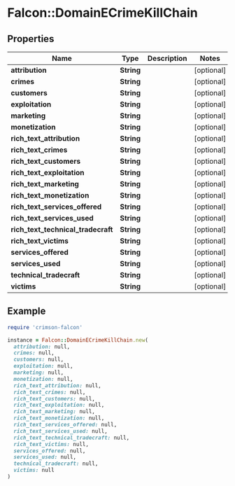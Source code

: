 # Falcon::DomainECrimeKillChain

## Properties

| Name | Type | Description | Notes |
| ---- | ---- | ----------- | ----- |
| **attribution** | **String** |  | [optional] |
| **crimes** | **String** |  | [optional] |
| **customers** | **String** |  | [optional] |
| **exploitation** | **String** |  | [optional] |
| **marketing** | **String** |  | [optional] |
| **monetization** | **String** |  | [optional] |
| **rich_text_attribution** | **String** |  | [optional] |
| **rich_text_crimes** | **String** |  | [optional] |
| **rich_text_customers** | **String** |  | [optional] |
| **rich_text_exploitation** | **String** |  | [optional] |
| **rich_text_marketing** | **String** |  | [optional] |
| **rich_text_monetization** | **String** |  | [optional] |
| **rich_text_services_offered** | **String** |  | [optional] |
| **rich_text_services_used** | **String** |  | [optional] |
| **rich_text_technical_tradecraft** | **String** |  | [optional] |
| **rich_text_victims** | **String** |  | [optional] |
| **services_offered** | **String** |  | [optional] |
| **services_used** | **String** |  | [optional] |
| **technical_tradecraft** | **String** |  | [optional] |
| **victims** | **String** |  | [optional] |

## Example

```ruby
require 'crimson-falcon'

instance = Falcon::DomainECrimeKillChain.new(
  attribution: null,
  crimes: null,
  customers: null,
  exploitation: null,
  marketing: null,
  monetization: null,
  rich_text_attribution: null,
  rich_text_crimes: null,
  rich_text_customers: null,
  rich_text_exploitation: null,
  rich_text_marketing: null,
  rich_text_monetization: null,
  rich_text_services_offered: null,
  rich_text_services_used: null,
  rich_text_technical_tradecraft: null,
  rich_text_victims: null,
  services_offered: null,
  services_used: null,
  technical_tradecraft: null,
  victims: null
)
```

